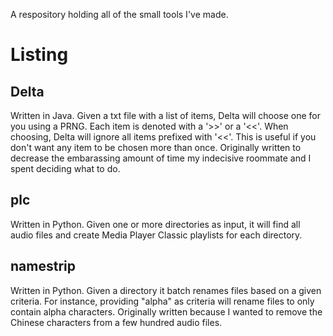 A respository holding all of the small tools I've made.

Listing
=========

Delta
-------
Written in Java. Given a txt file with a list of items, Delta will choose one for you using a PRNG. Each item is denoted with a '>>' or a '<<'. When choosing, Delta will ignore all items prefixed with '<<'. This is useful if you don't want any item to be chosen more than once. Originally written to decrease the embarassing amount of time my indecisive roommate and I spent deciding what to do.


plc
---
Written in Python. Given one or more directories as input, it will find all audio files and create Media Player Classic playlists for each directory.

namestrip
---------
Written in Python. Given a directory it batch renames files based on a given criteria. For instance, providing "alpha" as criteria will rename files to only contain alpha characters.
Originally written because I wanted to remove the Chinese characters from a few hundred audio files.